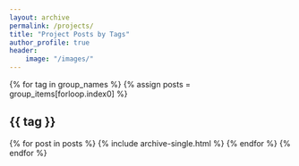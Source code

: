 ```yaml
---
layout: archive
permalink: /projects/
title: "Project Posts by Tags"
author_profile: true
header:
    image: "/images/"
---
```




{% for tag in group_names %}
  {% assign posts = group_items[forloop.index0] %}
  <h2 id="{{ tag | slugify }}" class="archive__subtitle">{{ tag }}</h2>
  {% for post in posts %}
    {% include archive-single.html %}
  {% endfor %}
{% endfor %}
